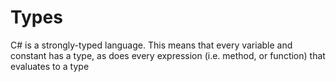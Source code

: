 # Types

C# is a strongly-typed language. This means that every variable and constant has a type, as does every expression (i.e. method, or function) that evaluates to a type